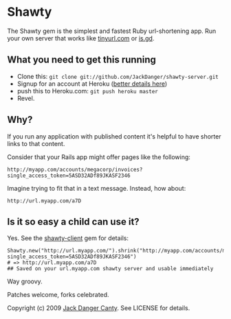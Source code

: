 # Shawty


The Shawty gem is the simplest and fastest Ruby url-shortening app. Run your own server that works like [tinyurl.com](http://tinyurl.com) or [is.gd](http://is.gd).


## What you need to get this running

* Clone this: `git clone git://github.com/JackDanger/shawty-server.git`
* Signup for an account at Heroku ([better details here](http://github.com/sinatra/heroku-sinatra-app))
* push this to Heroku.com: `git push heroku master`
* Revel.


## Why?

If you run any application with published content it's helpful to have shorter links to that content.

Consider that your Rails app might offer pages like the following:

    http://myapp.com/accounts/megacorp/invoices?single_access_token=5ASD32ADf89JKASF2346

Imagine trying to fit that in a text message. Instead, how about:

    http://url.myapp.com/a7D

## Is it so easy a child can use it?

Yes. See the [shawty-client](http://github.com/JackDanger/shawty-client) gem for details:

    Shawty.new("http://url.myapp.com/").shrink("http://myapp.com/accounts/megacorp/invoices?single_access_token=5ASD32ADf89JKASF2346")
    # => http://url.myapp.com/a7D
    ## Saved on your url.myapp.com shawty server and usable immediately

Way groovy.


Patches welcome, forks celebrated.

Copyright (c) 2009 [Jack Danger Canty](http://jåck.com). See LICENSE for details.